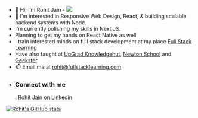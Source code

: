 - 👋 Hi, I’m Rohit Jain  - ![](https://komarev.com/ghpvc/?username=rohitjainfsl)
- 👀 I’m interested in Responsive Web Design, React, & building scalable backend systems with Node.
- I'm currently polishing my skills in Next JS.
- Planning to get my hands on React Native as well.
- I train interested minds on full stack development at my place <a href="https://linkedin.com/company/fullstacklearning">Full Stack Learning</a>
- Have also taught at <a href="https://www.knowledgehut.com/" target="_blank">UpGrad Knowledgehut</a>, <a href="https://www.newtonschool.co/" target="_blank">Newton School</a> and <a href="https://www.geekster.in/" target="_blank">Geekster</a>.  
- 📫 Email me at <a href="mailto:rohit@fullstacklearning.com">rohit@fullstacklearning.com</a>
- <h3>Connect with me</h3>: <a href="https://linkedin.com/in/entrep-rohit/" target="_blank">Rohit Jain on Linkedin</a>


[![Rohit's GitHub stats](https://github-readme-stats.vercel.app/api?username=rohitjainfsl&show_icons=true)](https://github.com/anuraghazra/github-readme-stats)

<!---
rohitjainfsl/rohitjainfsl is a ✨ special ✨ repository because its `README.md` (this file) appears on your GitHub profile.
You can click the Preview link to take a look at your changes.
--->
